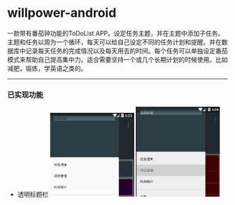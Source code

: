 willpower-android
===============

一款带有番茄钟功能的ToDoList APP。设定任务主题，并在主题中添加子任务。主题和任务以周为一个循环，每天可以给自己设定不同的任务计划和提醒。并在数据库中记录每天任务的完成情况以及每天用去的时间。每个任务可以单独设定番茄模式来帮助自己提高集中力。适合需要坚持一个或几个长期计划的时候使用。比如减肥，锻炼，学英语之类的。

---

### 已实现功能

- 透明标题栏
   <img src="image/transparent status bar1.png" width="40%" />
   <img src="image/transparent status bar2.png" width="40%" />

